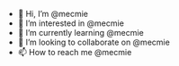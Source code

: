- 👋 Hi, I’m @mecmie
- 👀 I’m interested in @mecmie
- 🌱 I’m currently learning @mecmie
- 💞️ I’m looking to collaborate on @mecmie
- 📫 How to reach me @mecmie

<!---
mecmie/mecmie is a ✨ special ✨ repository because its `README.md` (this file) appears on your GitHub profile.
You can click the Preview link to take a look at your changes.
--->
